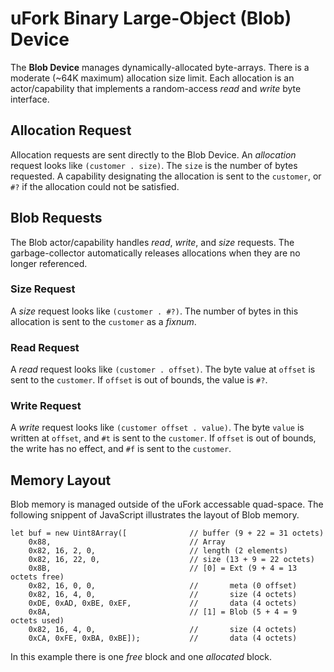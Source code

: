 # uFork Binary Large-Object (Blob) Device

The **Blob Device** manages dynamically-allocated byte-arrays.
There is a moderate (~64K maximum) allocation size limit.
Each allocation is an actor/capability that implements
a random-access _read_ and _write_ byte interface.

## Allocation Request

Allocation requests are sent directly to the Blob Device.
An _allocation_ request looks like `(customer . size)`.
The `size` is the number of bytes requested.
A capability designating the allocation
is sent to the `customer`,
or `#?` if the allocation could not be satisfied.

## Blob Requests

The Blob actor/capability handles
_read_, _write_, and _size_ requests.
The garbage-collector automatically releases allocations
when they are no longer referenced.

### Size Request

A _size_ request looks like `(customer . #?)`.
The number of bytes in this allocation
is sent to the `customer` as a _fixnum_.

### Read Request

A _read_ request looks like `(customer . offset)`.
The byte value at `offset` is sent to the `customer`.
If `offset` is out of bounds, the value is `#?`.

### Write Request

A _write_ request looks like `(customer offset . value)`.
The byte `value` is written at `offset`,
and `#t` is sent to the `customer`.
If `offset` is out of bounds, the write has no effect,
and `#f` is sent to the `customer`.

## Memory Layout

Blob memory is managed outside of
the uFork accessable quad-space.
The following snippent of JavaScript
illustrates the layout of Blob memory.

```
let buf = new Uint8Array([              // buffer (9 + 22 = 31 octets)
    0x88,                               // Array
    0x82, 16, 2, 0,                     // length (2 elements)
    0x82, 16, 22, 0,                    // size (13 + 9 = 22 octets)
    0x8B,                               // [0] = Ext (9 + 4 = 13 octets free)
    0x82, 16, 0, 0,                     //       meta (0 offset)
    0x82, 16, 4, 0,                     //       size (4 octets)
    0xDE, 0xAD, 0xBE, 0xEF,             //       data (4 octets)
    0x8A,                               // [1] = Blob (5 + 4 = 9 octets used)
    0x82, 16, 4, 0,                     //       size (4 octets)
    0xCA, 0xFE, 0xBA, 0xBE]);           //       data (4 octets)
```

In this example
there is one _free_ block
and one _allocated_ block.

